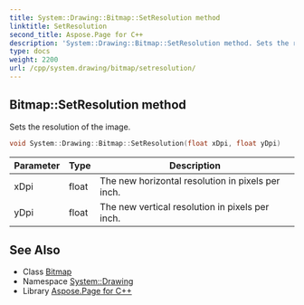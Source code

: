 ```yaml
---
title: System::Drawing::Bitmap::SetResolution method
linktitle: SetResolution
second_title: Aspose.Page for C++
description: 'System::Drawing::Bitmap::SetResolution method. Sets the resolution of the image in C++.'
type: docs
weight: 2200
url: /cpp/system.drawing/bitmap/setresolution/
---
```

## Bitmap::SetResolution method


Sets the resolution of the image.

```cpp
void System::Drawing::Bitmap::SetResolution(float xDpi, float yDpi)
```


| Parameter | Type | Description |
| --- | --- | --- |
| xDpi | float | The new horizontal resolution in pixels per inch. |
| yDpi | float | The new vertical resolution in pixels per inch. |

## See Also

* Class [Bitmap](../)
* Namespace [System::Drawing](../../)
* Library [Aspose.Page for C++](../../../)
